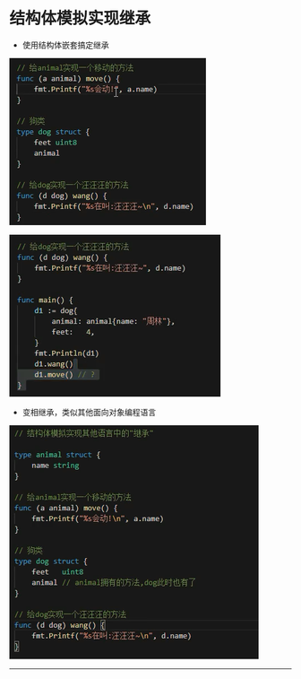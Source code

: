 # 结构体模拟实现继承

* 使用结构体嵌套搞定继承

![20201031_135945_90](image/20201031_135945_90.png)

![20201031_135938_42](image/20201031_135938_42.png)

* 变相继承，类似其他面向对象编程语言

![20201031_140108_94](image/20201031_140108_94.png)


---
